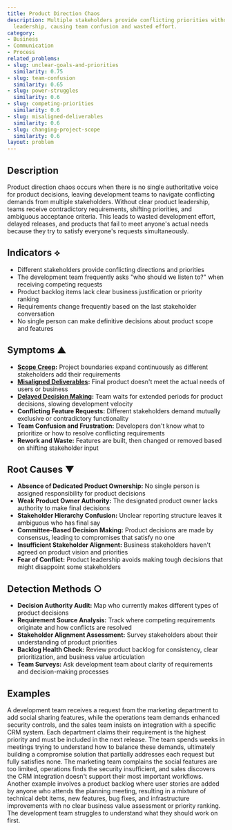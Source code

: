 ```yaml
---
title: Product Direction Chaos
description: Multiple stakeholders provide conflicting priorities without clear product
  leadership, causing team confusion and wasted effort.
category:
- Business
- Communication
- Process
related_problems:
- slug: unclear-goals-and-priorities
  similarity: 0.75
- slug: team-confusion
  similarity: 0.65
- slug: power-struggles
  similarity: 0.6
- slug: competing-priorities
  similarity: 0.6
- slug: misaligned-deliverables
  similarity: 0.6
- slug: changing-project-scope
  similarity: 0.6
layout: problem
---
```


## Description

Product direction chaos occurs when there is no single authoritative voice for product decisions, leaving development teams to navigate conflicting demands from multiple stakeholders. Without clear product leadership, teams receive contradictory requirements, shifting priorities, and ambiguous acceptance criteria. This leads to wasted development effort, delayed releases, and products that fail to meet anyone's actual needs because they try to satisfy everyone's requests simultaneously.

## Indicators ⟡

- Different stakeholders provide conflicting directions and priorities
- The development team frequently asks "who should we listen to?" when receiving competing requests
- Product backlog items lack clear business justification or priority ranking
- Requirements change frequently based on the last stakeholder conversation
- No single person can make definitive decisions about product scope and features

## Symptoms ▲

- **[Scope Creep](scope-creep.md):** Project boundaries expand continuously as different stakeholders add their requirements
- **[Misaligned Deliverables](misaligned-deliverables.md):** Final product doesn't meet the actual needs of users or business
- **[Delayed Decision Making](delayed-decision-making.md):** Team waits for extended periods for product decisions, slowing development velocity
- **Conflicting Feature Requests:** Different stakeholders demand mutually exclusive or contradictory functionality
- **Team Confusion and Frustration:** Developers don't know what to prioritize or how to resolve conflicting requirements
- **Rework and Waste:** Features are built, then changed or removed based on shifting stakeholder input

## Root Causes ▼

- **Absence of Dedicated Product Ownership:** No single person is assigned responsibility for product decisions
- **Weak Product Owner Authority:** The designated product owner lacks authority to make final decisions
- **Stakeholder Hierarchy Confusion:** Unclear reporting structure leaves it ambiguous who has final say
- **Committee-Based Decision Making:** Product decisions are made by consensus, leading to compromises that satisfy no one
- **Insufficient Stakeholder Alignment:** Business stakeholders haven't agreed on product vision and priorities
- **Fear of Conflict:** Product leadership avoids making tough decisions that might disappoint some stakeholders

## Detection Methods ○

- **Decision Authority Audit:** Map who currently makes different types of product decisions
- **Requirement Source Analysis:** Track where competing requirements originate and how conflicts are resolved
- **Stakeholder Alignment Assessment:** Survey stakeholders about their understanding of product priorities
- **Backlog Health Check:** Review product backlog for consistency, clear prioritization, and business value articulation
- **Team Surveys:** Ask development team about clarity of requirements and decision-making processes

## Examples

A development team receives a request from the marketing department to add social sharing features, while the operations team demands enhanced security controls, and the sales team insists on integration with a specific CRM system. Each department claims their requirement is the highest priority and must be included in the next release. The team spends weeks in meetings trying to understand how to balance these demands, ultimately building a compromise solution that partially addresses each request but fully satisfies none. The marketing team complains the social features are too limited, operations finds the security insufficient, and sales discovers the CRM integration doesn't support their most important workflows. Another example involves a product backlog where user stories are added by anyone who attends the planning meeting, resulting in a mixture of technical debt items, new features, bug fixes, and infrastructure improvements with no clear business value assessment or priority ranking. The development team struggles to understand what they should work on first.